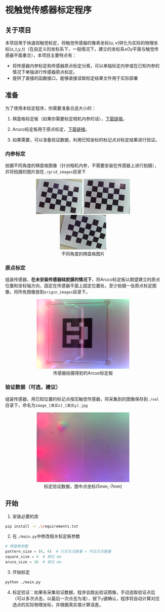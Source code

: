 # 视触觉传感器标定程序

## 关于项目

本项目用于快速视触觉标定，将触觉传感器的像素坐标$(u,v)$转化为实际的物理坐标(x_t,y_t)（在自定义的坐标系下，一般情况下，建立的坐标系$xOy$平面与触觉传感器平面重合），本项目主要特点有：
* 将传感器内参标定和传感器原点标定分离，可以单独标定内参或在已知内参的情况下单独进行传感器原点标定。
* 提供了直接的函数接口，能够直接读取标定结果文件用于实际部署

## 准备

为了使用本标定程序，你需要准备合适大小的：
1. 棋盘格标定板（如果你需要标定相机内参的话），[下载链接](https://calib.io/pages/camera-calibration-pattern-generator)。

2. Aruco标定板用于原点标定，[下载链接](https://chev.me/arucogen/)。

3. 如果需要，可以准备验证数据，利用已知坐标的标记点对标定结果进行验证。
   
### 内参标定

拍摄不同角度的棋盘格图像（针对相机内参，不需要安装在传感器上进行拍摄），并将拍摄的图片放在`./grid_images`目录下

<figure align="center">
  <img src="./grid_images/WIN_20250427_14_33_02_Pro.jpg" alt="图片描述" style="width:150px">
  <img src="./grid_images/WIN_20250427_14_32_55_Pro.jpg" alt="图片描述" style="width:150px">
  <img src="./grid_images/WIN_20250427_14_39_36_Pro.jpg" alt="图片描述" style="width:150px">
  <figcaption>不同角度的棋盘格图片</figcaption>
</figure>

### 原点标定
组装传感器，**在未安装传感器硅胶膜的情况下**，将Aruco标定板以期望建立的原点位置和坐标轴方向，固定在传感器平面上固定位置处，至少拍摄一张原点标定图像，将所有图像放到`origin_images`目录下。
<figure align="center">
  <img src="./origin_images/WIN_20250428_13_03_35_Pro.jpg" alt="图片描述" style="width:300px">
  <figcaption>传感器拍摄得到的Arcuo标定板</figcaption>
</figure>

### 验证数据（可选，建议）

组装传感器，用已知位置的标记点按压触觉传感器，将采集到的图像保存到`./val`目录下，命名为`image_[真实x]_[真实y].jpg`
<figure align="center">
  <img src="./val/image_5_-7.jpg" alt="图片描述" style="width:300px">
  <figcaption>标定验证数据，图中点坐标(5mm,-7mm)</figcaption>
</figure>

## 开始
1. 安装必要的库
```bash
pip install -r .\requirements.txt
```
2. 在`./main.py`中修改相关标定板参数

``` python
# 棋盘格参数
pattern_size = (6, 4)  # 行交叉点数量 × 列交叉点数量
square_size = 4  # 单位 mm
aruco_size = 10  # 单位 mm

```

3. 开始标定
```bash
python ./main.py
```

4. 标定验证：如果有采集验证数据，程序会跳出验证图像，手动选取验证点后（可以多次点击，以最后一次点击为准），按下`y`键确认，程序将自动计算对应选点的实际物理坐标，并根据真实值计算误差。
